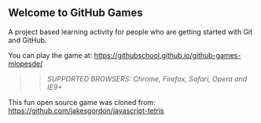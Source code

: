 ## Welcome to GitHub Games

A project based learning activity for people who are getting started with Git and GitHub.

You can play the game at: https://githubschool.github.io/github-games-mlopesde/

>> _*SUPPORTED BROWSERS*: Chrome, Firefox, Safari, Opera and IE9+_

This fun open source game was cloned from: https://github.com/jakesgordon/javascript-tetris
